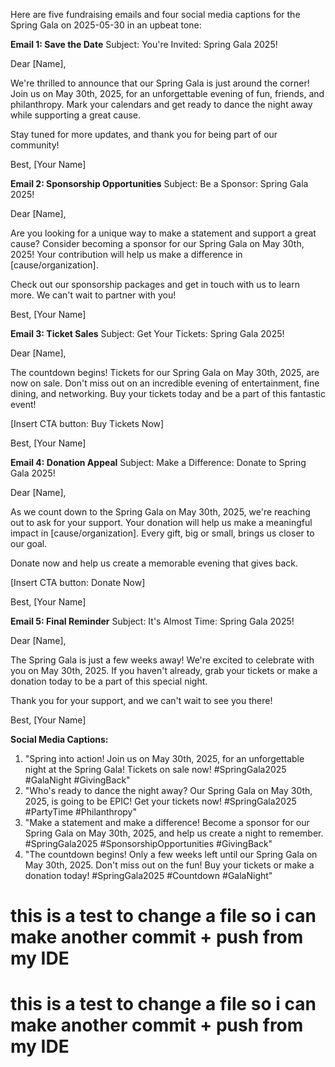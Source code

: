 Here are five fundraising emails and four social media captions for the Spring Gala on 2025-05-30 in an upbeat tone:

**Email 1: Save the Date**
Subject: You're Invited: Spring Gala 2025!

Dear [Name],

We're thrilled to announce that our Spring Gala is just around the corner! Join us on May 30th, 2025, for an unforgettable evening of fun, friends, and philanthropy. Mark your calendars and get ready to dance the night away while supporting a great cause.

Stay tuned for more updates, and thank you for being part of our community!

Best, [Your Name]

**Email 2: Sponsorship Opportunities**
Subject: Be a Sponsor: Spring Gala 2025!

Dear [Name],

Are you looking for a unique way to make a statement and support a great cause? Consider becoming a sponsor for our Spring Gala on May 30th, 2025! Your contribution will help us make a difference in [cause/organization].

Check out our sponsorship packages and get in touch with us to learn more. We can't wait to partner with you!

Best, [Your Name]

**Email 3: Ticket Sales**
Subject: Get Your Tickets: Spring Gala 2025!

Dear [Name],

The countdown begins! Tickets for our Spring Gala on May 30th, 2025, are now on sale. Don't miss out on an incredible evening of entertainment, fine dining, and networking. Buy your tickets today and be a part of this fantastic event!

[Insert CTA button: Buy Tickets Now]

Best, [Your Name]

**Email 4: Donation Appeal**
Subject: Make a Difference: Donate to Spring Gala 2025!

Dear [Name],

As we count down to the Spring Gala on May 30th, 2025, we're reaching out to ask for your support. Your donation will help us make a meaningful impact in [cause/organization]. Every gift, big or small, brings us closer to our goal.

Donate now and help us create a memorable evening that gives back.

[Insert CTA button: Donate Now]

Best, [Your Name]

**Email 5: Final Reminder**
Subject: It's Almost Time: Spring Gala 2025!

Dear [Name],

The Spring Gala is just a few weeks away! We're excited to celebrate with you on May 30th, 2025. If you haven't already, grab your tickets or make a donation today to be a part of this special night.

Thank you for your support, and we can't wait to see you there!

Best, [Your Name]

**Social Media Captions:**

1. "Spring into action! Join us on May 30th, 2025, for an unforgettable night at the Spring Gala! Tickets on sale now! #SpringGala2025 #GalaNight #GivingBack"
2. "Who's ready to dance the night away? Our Spring Gala on May 30th, 2025, is going to be EPIC! Get your tickets now! #SpringGala2025 #PartyTime #Philanthropy"
3. "Make a statement and make a difference! Become a sponsor for our Spring Gala on May 30th, 2025, and help us create a night to remember. #SpringGala2025 #SponsorshipOpportunities #GivingBack"
4. "The countdown begins! Only a few weeks left until our Spring Gala on May 30th, 2025. Don't miss out on the fun! Buy your tickets or make a donation today! #SpringGala2025 #Countdown #GalaNight"

# this is a test to change a file so i can make another commit + push from my IDE
# this is a test to change a file so i can make another commit + push from my IDE
